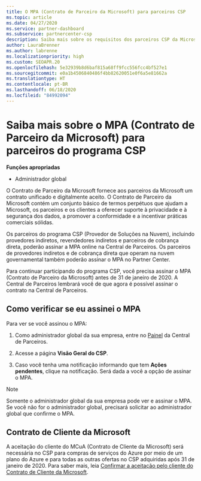 ```yaml
---
title: O MPA (Contrato de Parceiro da Microsoft) para parceiros CSP
ms.topic: article
ms.date: 04/27/2020
ms.service: partner-dashboard
ms.subservice: partnercenter-csp
description: Saiba mais sobre os requisitos dos parceiros CSP da Microsoft para assinar e verificar esse MPA (Contrato de Parceiro da Microsoft) unificado e digitalmente aceito.
author: LauraBrenner
ms.author: labrenne
ms.localizationpriority: high
ms.custom: SEOAPR.20
ms.openlocfilehash: 5e32939b8d6baf815a68ff9fcc556fcc4bf527e1
ms.sourcegitcommit: e0a1b4506840486f4bb82620051e0f6a5e81662a
ms.translationtype: HT
ms.contentlocale: pt-BR
ms.lasthandoff: 06/18/2020
ms.locfileid: "84992094"
---
```

# <a name="learn-about-the-microsoft-partner-agreement-mpa-for-csp-program-partners"></a>Saiba mais sobre o MPA (Contrato de Parceiro da Microsoft) para parceiros do programa CSP

**Funções apropriadas**

- Administrador global

O Contrato de Parceiro da Microsoft fornece aos parceiros da Microsoft um contrato unificado e digitalmente aceito. O Contrato de Parceiro da Microsoft contém um conjunto básico de termos perpétuos que ajudam a Microsoft, os parceiros e os clientes a oferecer suporte à privacidade e à segurança dos dados, a promover a conformidade e a incentivar práticas comerciais sólidas.

Os parceiros do programa CSP (Provedor de Soluções na Nuvem), incluindo provedores indiretos, revendedores indiretos e parceiros de cobrança direta, poderão assinar a MPA online na Central de Parceiros. Os parceiros de provedores indiretos e de cobrança direta que operam na nuvem governamental também poderão assinar o MPA no Partner Center.

Para continuar participando do programa CSP, você precisa assinar o MPA (Contrato de Parceiro da Microsoft) antes de 31 de janeiro de 2020. A Central de Parceiros lembrará você de que agora é possível assinar o contrato na Central de Parceiros.

## <a name="how-to-verify-if-i-have-signed-the-mpa"></a>Como verificar se eu assinei o MPA

Para ver se você assinou o MPA:

1. Como administrador global da sua empresa, entre no [Painel](https://partner.microsoft.com/dashboard/home) da Central de Parceiros.

2. Acesse a página **Visão Geral do CSP**.

3. Caso você tenha uma notificação informando que tem **Ações pendentes**, clique na notificação. Será dada a você a opção de assinar o MPA.

>[!NOTE]
>Somente o administrador global da sua empresa pode ver e assinar o MPA. Se você não for o administrador global, precisará solicitar ao administrador global que confirme o MPA.

## <a name="microsoft-customer-agreement"></a>Contrato de Cliente da Microsoft

A aceitação do cliente do MCuA (Contrato de Cliente da Microsoft) será necessária no CSP para compras de serviços do Azure por meio de um plano do Azure e para todas as outras ofertas no CSP adquiridas após 31 de janeiro de 2020. Para saber mais, leia [Confirmar a aceitação pelo cliente do Contrato de Cliente da Microsoft](confirm-customer-agreement.md).